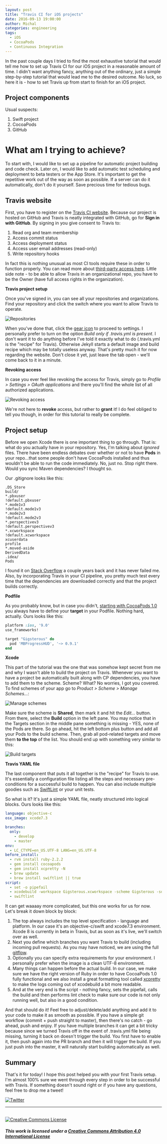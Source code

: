 ```yaml
---
layout: post
title: "Travis CI for iOS projects"
date: 2016-09-13 19:00:00
author: Michal
categories: engineering
tags:
  - iOS
  - CocoaPods
  - Continuous Integration
---
```


In the past couple days I tried to find the most exhaustive tutorial that would tell me how to set up Travis CI for our iOS project in a reasonable amount of time. I didn't want anything fancy, anything out of the ordinary, just a simple step-by-step tutorial that would lead me to the desired outcome. No luck, so here it is - how to set Travis up from start to finish for an iOS project.

## Project components

Usual suspects:

1. Swift project
2. CocoaPods
3. GitHub

# What am I trying to achieve?

To start with, I would like to set up a pipeline for automatic project building and code check. Later on, I would like to add automatic test scheduling and deployment to beta testers or the App Store. It's important to get the repetitive work out of the way as soon as possible. If a server can do it automatically, don't do it yourself. Save precious time for tedious bugs.

## Travis website

First, you have to register on the [Travis CI website](https://travis-ci.org/). Because our project is hosted on GitHub and Travis is neatly integrated with GitHub, go for **Sign in with GitHub**. By signing in you give consent to Travis to:

1. Read org and team membership
2. Access commit status
3. Access deployment status
4. Access user email addresses (read-only)
5. Write repository hooks

In fact this is nothing unusual as most CI tools require these in order to function properly. You can read more about [third-party access here](https://help.github.com/articles/about-third-party-application-restrictions/). Little side note - to be able to allow Travis in an organizational repo, you have to be the Owner (have full access rights in the organization).

**Travis project setup**

Once you've signed in, you can see all your repositories and organizations. Find your repository and click the switch where you want to allow Travis to operate.

![Repositories](/assets/2016-09-01-travis-ios/repositories.png)

When you've done that, click the [gear icon](https://github.com/jekyll/jekyll/pull/5294) to proceed to settings. I personally prefer to turn on the option *Build only if .travis.yml is present*. I don't want it to do anything before I've told it exactly what to do (.travis.yml is the "recipe" for Travis). Otherwise Jekyll starts a default image and build recipe which may be totally useless anyway. That's pretty much it for now regarding the website. Don't close it yet, just leave the tab open - we'll come back to it in a minute.

**Revoking access**

In case you ever feel like revoking the access for Travis, simply go to *Profile > Settings > OAuth applications* and there you'll find the whole list of all authorized applications.

![Revoking access](/assets/2016-09-01-travis-ios/revoke.png)

We're not here to **revoke** access, but rather to **grant** it! I do feel obliged to tell you though, in order for this tutorial to really be complete.

## Project setup

Before we open Xcode there is one important thing to go through. That is: what do you actually have in your repository. Yes, I'm talking about *ignored* files. There have been endless debates over whether or not to have **Pods** in your repo...that some people don't have CocoaPods installed and thus wouldn't be able to run the code immediately. No, just no. Stop right there. Would you sync Maven dependencies? I thought so.

Our .gitignore looks like this:

```
.DS_Store
build/
*.pbxuser
!default.pbxuser
*.mode1v3
!default.mode1v3
*.mode2v3
!default.mode2v3
*.perspectivev3
!default.perspectivev3
*.xcworkspace
!default.xcworkspace
xcuserdata
profile
*.moved-aside
DerivedData
.idea/
Pods
```

I found it on [Stack Overflow](http://stackoverflow.com/questions/18939421/what-should-xcode-6-gitignore-file-include/18939465#18939465) a couple years back and it has never failed me. Also, by incorporating Travis in your CI pipeline, you pretty much test every time that the dependencies are downloaded correctly and that the project builds correctly.

**Podfile**

As you probably know, but in case you didn't, [starting with CocoaPods 1.0](http://blog.cocoapods.org/CocoaPods-1.0/) you always have to define your **target** in your Podfile. Nothing hard, actually. Ours looks like this:

```ruby
platform :ios, '9.0'
use_frameworks!

target "Gigsterous" do
  pod 'MBProgressHUD', '~> 0.9.1'
end
```

**Xcode**

This part of the tutorial was the one that was somehow kept secret from me and why I wasn't able to build the project on Travis. Whenever you want to have a project be automatically built along with CP dependencies, you have to add them to the scheme. Scheme? What? No worries, I got you covered. To find schemes of your app go to *Product > Scheme > Manage Schemes...*:

![Manage schemes](/assets/2016-09-01-travis-ios/manage_schemes.png)

Make sure the scheme is **Shared**, then mark it and hit the *Edit...* button. From there, select the **Build** option in the left pane. You may notice that in the Targets section in the middle pane something is missing - YES, none of the Pods are there. So go ahead, hit the left bottom plus button and add all your Pods to the build scheme. Then, grab all pod-related targets and move them **to the top** of the list. You should end up with something very similar to this:

![Build targets](/assets/2016-09-01-travis-ios/build_targets.png)

**Travis YAML file**

The last component that puts it all together is the "recipe" for Travis to use. It's essentially a configuration file listing all the steps and necessary pre-conditions for a successful build to happen. You can also include multiple goodies such as [SwiftLint](https://github.com/realm/SwiftLint) or your unit tests.

So what is it? It's just a simple YAML file, neatly structured into logical blocks. Ours looks like this:

```yaml
language: objective-c
osx_image: xcode7.3

branches:
  only:
    - develop
    - master
env:
  - LC_CTYPE=en_US.UTF-8 LANG=en_US.UTF-8
before_install:
  - rvm install ruby-2.2.2
  - gem install cocoapods
  - gem install xcpretty -N
  - brew update
  - brew install swiftlint || true
script:
  - set -o pipefail
  - xcodebuild -workspace Gigsterous.xcworkspace -scheme Gigsterous -sdk iphonesimulator ONLY_ACTIVE_ARCH=NO | xcpretty -c
  - swiftlint
```

It can get waaaay more complicated, but this one works for us for now. Let's break it down block by block:

1. The top always includes the top level specification - language and platform. In our case it's an objective-c/swift and xcode7.3 environment. Xcode 8 is currently in beta in Travis, but as soon as it's live, we'll switch over as well.
2. Next you define which branches you want Travis to build (including incoming pull requests). As you may have noticed, we are using the full [gitflow](http://nvie.com/posts/a-successful-git-branching-model/).
3. Optionally you can specify extra requirements for your environment. I personally prefer when the image is a clean UTF-8 environment.
4. Many things can happen before the actual build. In our case, we make sure we have the right version of Ruby in order to have CocoaPods 1.0 fully functional and we also install a great formatting tool called [xcpretty](https://github.com/supermarin/xcpretty) to make the logs coming out of xcodebuild a bit more readable.
5. And at the very end is the script - nothing fancy, sets the pipefail, calls the build and then performs lint check to make sure our code is not only running well, but also in a good condition.

And that should do it! Feel free to adjust/delete/add anything and add it to your code to make it as smooth as possible. If you have a simple git workflow (commit + push straight to master), then there's no catch - go ahead, push and enjoy. If you have multiple branches it can get a bit tricky because since we turned Travis off in the event of .travis.yml file being missing, turning it back on doesn't trigger the build. You first have to enable it, then push again into the PR branch and then it will trigger the build. If you just push into the master, it will naturally start building automatically as well.

## Summary

That's it for today! I hope this post helped you with your first Travis setup. I'm almost 100% sure we went through every step in order to be successful with Travis. If something doesn't sound right or if you have any questions, feel free to drop me a tweet!

[![Twitter](https://img.shields.io/badge/twitter-@miguelitinho-blue.svg?style=flat)](http://twitter.com/miguelitinho)

---

<br />
<a rel="license" href="http://creativecommons.org/licenses/by/4.0/">
  <img alt="Creative Commons License" style="border-width:0" src="https://i.creativecommons.org/l/by/4.0/88x31.png" />
</a>

##### **This work is licensed under a [Creative Commons Attribution 4.0 International License](http://creativecommons.org/licenses/by/4.0/)**

